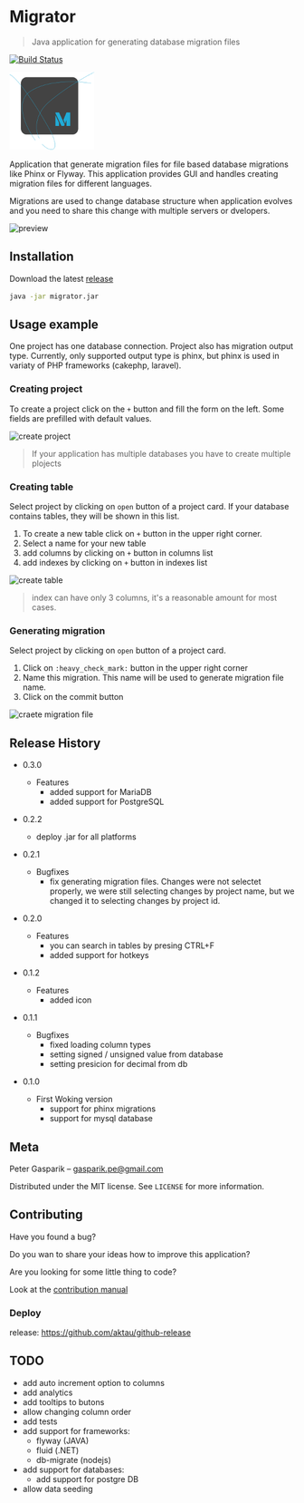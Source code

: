 # Migrator
> Java application for generating database migration files

[![Build Status](https://travis-ci.com/pipan/migrator.svg?branch=master)](https://travis-ci.com/pipan/migrator)

![migrator icon](src/main/resources/images/splash_small.png)

Application that generate migration files for file based database migrations like Phinx or Flyway. This application provides GUI and handles creating migration files for different languages.

Migrations are used to change database structure when application evolves and you need to share this change with multiple servers or dvelopers.

![preview](https://media.giphy.com/media/cmBgK26y8jbIEM2Q6J/giphy.gif)

## Installation

Download the latest [release](https://github.com/pipan/migrator/releases/download/v0.2.2/migrator.jar)

```sh
java -jar migrator.jar
```

## Usage example

One project has one database connection. Project also has migration output type. Currently, only supported output type is phinx, but phinx is used in variaty of PHP frameworks (cakephp, laravel).

### Creating project

To create a project click on the `+` button and fill the form on the left. Some fields are prefilled with default values.

![create project](https://media.giphy.com/media/S5yhNdLDYc4QpMZsji/giphy.gif)

> If your application has multiple databases you have to create multiple plojects

### Creating table

Select project by clicking on `open` button of a project card. If your database contains tables, they will be shown in this list.

1. To create a new table click on `+` button in the upper right corner. 
2. Select a name for your new table
3. add columns by clicking on `+` button in columns list
4. add indexes by clicking on `+` button in indexes list

![create table](https://media.giphy.com/media/L0w7hjWOCrsNVeS8Pf/giphy.gif)

> index can have only 3 columns, it's a reasonable amount for most cases.

### Generating migration

Select project by clicking on `open` button of a project card.

1. Click on `:heavy_check_mark:` button in the upper right corner
2. Name this migration. This name will be used to generate migration file name.
3. Click on the commit button

![craete migration file](https://media.giphy.com/media/dY0y5gabkE5wKijvyr/giphy.gif)

## Release History

* 0.3.0
  * Features
    * added support for MariaDB
    * added support for PostgreSQL

* 0.2.2
  * deploy .jar for all platforms

* 0.2.1
  * Bugfixes
    * fix generating migration files. Changes were not selectet properly, we were still selecting changes by project name, but we changed it to selecting changes by project id.

* 0.2.0
  * Features
    * you can search in tables by presing CTRL+F
    * added support for hotkeys

* 0.1.2
  * Features
    * added icon


* 0.1.1
    * Bugfixes
        * fixed loading column types
        * setting signed / unsigned value from database
        * setting presicion for decimal from db
* 0.1.0
    * First Woking version
        * support for phinx migrations
        * support for mysql database



## Meta

Peter Gasparik – gasparik.pe@gmail.com

Distributed under the MIT license. See ``LICENSE`` for more information.

## Contributing

Have you found a bug?

Do you wan to share your ideas how to improve this application?

Are you looking for some little thing to code?

Look at the [contribution manual](CONTRIBUTING.md)

### Deploy

release: https://github.com/aktau/github-release

## TODO

* add auto increment option to columns
* add analytics
* add tooltips to butons
* allow changing column order
* add tests
* add support for frameworks:
  * flyway (JAVA)
  * fluid (.NET)
  * db-migrate (nodejs)
* add support for databases:
  * add support for postgre DB
* allow data seeding
